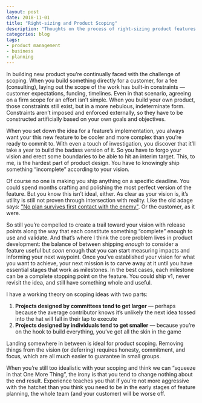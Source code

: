 ```yaml
---
layout: post
date: 2018-11-01
title: "Right-sizing and Product Scoping"
description: "Thoughts on the process of right-sizing product features and defining scope."
categories: blog
tags:
- product management
- business
- planning
---
```


In building new product you’re continually faced with the challenge of scoping. When you build something directly for a customer, for a fee (consulting), laying out the scope of the work has built-in constraints — customer expectations, funding, timelines. Even in that scenario, agreeing on a firm scope for an effort isn’t simple. When you build your own product, those constraints still exist, but in a more nebulous, indeterminate form. Constraints aren’t imposed and enforced externally, so they have to be constructed artificially based on your own goals and objectives.

When you set down the idea for a feature’s implementation, you always want your this new feature to be cooler and more complex than you’re ready to commit to. With even a touch of investigation, you discover that it’ll take a year to build the badass version of it. So you have to forgo your vision and erect some boundaries to be able to hit an interim target. This, to me, is the hardest part of product design. You have to knowingly ship something “incomplete” according to your vision.

Of course no one is making you ship anything on a specific deadline. You could spend months crafting and polishing the most perfect version of the feature. But you know this isn’t ideal, either. As clear as your vision is, it’s utility is still not proven through intersection with reality. Like the old adage says: ["No plan survives first contact with the enemy"](https://en.m.wikiquote.org/wiki/Helmuth_von_Moltke_the_Elder). Or the customer, as it were.

So still you’re compelled to create a trail toward your vision with release points along the way that each constitute something “complete” enough to use and validate. And that’s where I think the core problem lives in product development: the balance of between shipping _enough_ to consider a feature useful but _soon_ enough that you can start measuring impacts and informing your next waypoint. Once you’ve established your vision for what you want to achieve, your next mission is to carve away at it until you have essential stages that work as milestones. In the best cases, each milestone can be a complete stopping point on the feature. You could ship v1, never revisit the idea, and still have something whole and useful.

I have a working theory on scoping ideas with two parts:

1. **Projects designed by committees tend to get larger** — perhaps because the average contributor knows it’s unlikely the next idea tossed into the hat will fall in their lap to execute
2. **Projects designed by individuals tend to get smaller** — because you’re on the hook to build everything, you’ve got all the skin in the game

Landing somewhere in between is ideal for product scoping. Removing things from the vision (or deferring) requires honesty, commitment, and focus, which are all much easier to guarantee in small groups. 

When you’re still too idealistic with your scoping and think we can “squeeze in that One More Thing”, the irony is that you tend to change nothing about the end result. Experience teaches you that if you’re not more aggressive with the hatchet than you think you need to be in the early stages of feature planning, the whole team (and your customer) will be worse off.
